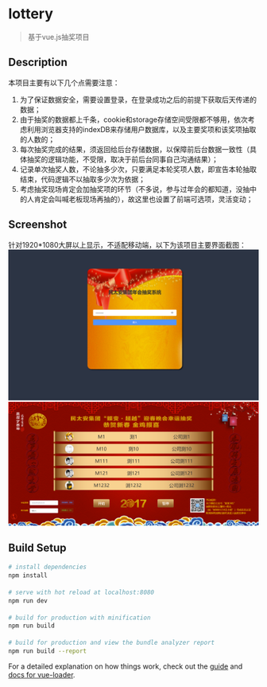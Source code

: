 # lottery

> 基于vue.js抽奖项目

## Description
本项目主要有以下几个点需要注意：
1. 为了保证数据安全，需要设置登录，在登录成功之后的前提下获取后天传递的数据；
2. 由于抽奖的数据都上千条，cookie和storage存储空间受限都不够用，依次考虑利用浏览器支持的indexDB来存储用户数据库，以及主要奖项和该奖项抽取的人数的；
3. 每次抽奖完成的结果，须返回给后台存储数据，以保障前后台数据一致性（具体抽奖的逻辑功能，不受限，取决于前后台同事自己沟通结果）；
4. 记录单次抽奖人数，不论抽多少次，只要满足本轮奖项人数，即宣告本轮抽取结束，代码逻辑不以抽取多少次为依据；
5. 考虑抽奖现场肯定会加抽奖项的环节（不多说，参与过年会的都知道，没抽中的人肯定会叫喊老板现场再抽的），故这里也设置了前端可选项，灵活变动；

## Screenshot
针对1920*1080大屏以上显示，不适配移动端，以下为该项目主要界面截图：
![登录界面](screenshot/1.png)
![抽奖界面](screenshot/2.png)


## Build Setup

``` bash
# install dependencies
npm install

# serve with hot reload at localhost:8080
npm run dev

# build for production with minification
npm run build

# build for production and view the bundle analyzer report
npm run build --report
```

For a detailed explanation on how things work, check out the [guide](http://vuejs-templates.github.io/webpack/) and [docs for vue-loader](http://vuejs.github.io/vue-loader).
